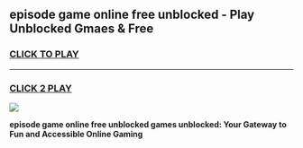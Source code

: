 
## episode game online free unblocked - Play Unblocked Gmaes & Free
<h3>
<a href="https://premium.freeplayer.one?title=episode_game_online_free_unblocked&ref=20F">CLICK TO PLAY</a></h3>
<hr>

<h3>
<a href="https://premium.freeplayer.one?title=episode_game_online_free_unblocked&ref=20F">CLICK 2 PLAY</a>
  
</h3>

<a href="https://premium.freeplayer.one?title=episode_game_online_free_unblocked&ref=20F/"><img src="https://clearcache.store/games.png"></a>


**episode game online free unblocked games unblocked: Your Gateway to Fun and Accessible Online Gaming**

